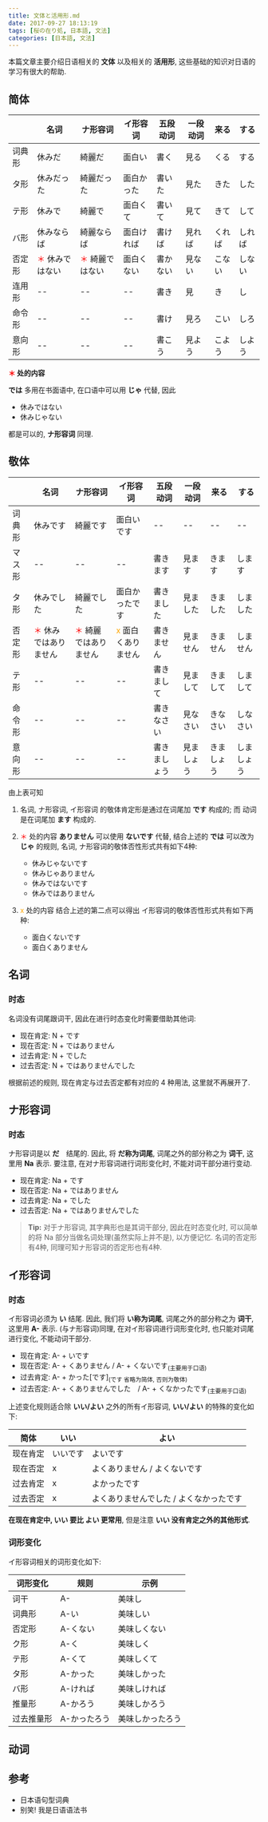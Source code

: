 ```yaml
---
title: 文体と活用形.md
date: 2017-09-27 18:13:19
tags: [桜の在り処, 日本語, 文法]
categories: [日本語, 文法]
---
```


本篇文章主要介绍日语相关的 **文体** 以及相关的 **活用形**,
这些基础的知识对日语的学习有很大的帮助.


## 简体

|        | 名词            | ナ形容词        | イ形容词   | 五段动词 | 一段动词 | 来る   | する   |
| ------ | --------------- | --------------- | ---------- | -------- | -------- | ------ | ------ |
| 词典形 | 休みだ          | 綺麗だ          | 面白い     | 書く     | 見る     | くる   | する   |
| タ形   | 休みだった      | 綺麗だった      | 面白かった | 書いた   | 見た     | きた   | した   |
| テ形   | 休みで          | 綺麗で          | 面白くて   | 書いて   | 見て     | きて   | して   |
| バ形   | 休みならば      | 綺麗ならば      | 面白ければ | 書けば   | 見れば   | くれば | しれば |
| 否定形 | <span style="color:red">＊</span> 休みではない | <span style="color:red">＊</span> 綺麗ではない | 面白くない | 書かない | 見ない   | こない | しない |
| 连用形 | --              | --              | --         | 書き     | 見       | き     | し     |
| 命令形 | --              | --              | --         | 書け     | 見ろ     | こい   | しろ   |
| 意向形 | --              | --              | --         | 書こう   | 見よう   | こよう | しよう |

**<span style="color:red">＊</span> 处的内容**

**では** 多用在书面语中, 在口语中可以用 **じゃ** 代替, 因此

- 休みではない
- 休みじゃない

都是可以的, **ナ形容词** 同理.


## 敬体

|        | 名词                  | ナ形容词              | イ形容词           | 五段动词     | 一段动词   | 来る       | する       |
| ------ | --------------------- | --------------------- | ------------------ | ------------ | ---------- | ---------- | ---------- |
| 词典形 | 休みです              | 綺麗です              | 面白いです         | --           | --         | --         | --         |
| マス形 | --                    | --                    | --                 | 書きます     | 見ます     | きます     | します     |
| タ形   | 休みでした            | 綺麗でした            | 面白かったです     | 書きました   | 見ました   | きました   | しました   |
| 否定形 | <span style="color:red">＊</span> 休みではありません | <span style="color:red">＊</span> 綺麗ではありません | <span style="color:orange">x</span> 面白くありません | 書きません   | 見ません   | きません   | しません   |
| テ形   | --                    | --                    | --                 | 書きまして   | 見まして   | きまして   | しまして   |
| 命令形 | --                    | --                    | --                 | 書きなさい   | 見なさい   | きなさい   | しなさい   |
| 意向形 | --                    | --                    | --                 | 書きましょう | 見ましょう | きましょう | しましょう |

由上表可知

1. 名词, ナ形容词, イ形容词 的敬体肯定形是通过在词尾加 **です** 构成的;
   而 动词 是在词尾加 **ます** 构成的.

2. <span style="color:red">＊</span> 处的内容
   **ありません** 可以使用 **ないです** 代替, 结合上述的 **では** 可以改为 **じゃ** 的规则,
   名词, ナ形容词的敬体否性形式共有如下4种:

   - 休みじゃないです
   - 休みじゃありません
   - 休みではないです
   - 休みではありません

3. <span style="color:orange">x</span> 处的内容
   结合上述的第二点可以得出 イ形容词的敬体否性形式共有如下两种:

   - 面白くないです
   - 面白くありません

<!-- more -->


## 名词

### 时态

名词没有词尾跟词干, 因此在进行时态变化时需要借助其他词:

- 现在肯定: N + です
- 现在否定: N + ではありません
- 过去肯定: N + でした
- 过去否定: N + ではありませんでした

根据前述的规则, 现在肯定与过去否定都有对应的 4 种用法, 这里就不再展开了.


## ナ形容词

### 时态

ナ形容词是以 **だ**　结尾的. 因此, 将 **だ称为词尾**, 词尾之外的部分称之为 **词干**, 这里用 **Na** 表示.
要注意, 在对ナ形容词进行词形变化时, 不能对词干部分进行变动.

- 现在肯定: Na + です
- 现在否定: Na + ではありません
- 过去肯定: Na + でした
- 过去否定: Na + ではありませんでした

> **Tip:** 对于ナ形容词, 其字典形也是其词干部分, 因此在时态变化时,
  可以简单的将 Na 部分当做名词处理(虽然实际上并不是), 以方便记忆.
  名词的否定形有4种, 同理可知ナ形容词的否定形也有4种.


## イ形容词

### 时态

イ形容词必须为 **い** 结尾. 因此, 我们将 **い称为词尾**, 词尾之外的部分称之为 **词干**, 这里用 **A-** 表示.
(与ナ形容词)同理, 在对イ形容词进行词形变化时, 也只能对词尾进行变化, 不能动词干部分.

- 现在肯定: A- + いです
- 现在否定: A- + くありません / A- + くないです<sub>(主要用于口语)</sub>
- 过去肯定: A- + かった[です]<sub>(です 省略为简体, 否则为敬体)</sub>
- 过去否定: A- + くありませんでした　/ A- + くなかったです<sub>(主要用于口语)</sub>

上述变化规则适合除 **いい/よい** 之外的所有イ形容词, **いい/よい** 的特殊的变化如下:

| 简体     | いい     | よい                                    |
| -------- | -------- | --------------------------------------- |
| 现在肯定 | いいです | よいです                                |
| 现在否定 | x        | よくありません / よくないです           |
| 过去肯定 | x        | よかったです                            |
| 过去否定 | x        | よくありませんでした / よくなかったです |

**在现在肯定中, いい 要比 よい 更常用**, 但是注意 **いい 没有肯定之外的其他形式**.

### 词形变化

イ形容词相关的词形变化如下:

| 词形变化   | 规则         | 示例             |
| ---------- | ------------ | ---------------- |
| 词干       | A-           | 美味し           |
| 词典形     | A-い         | 美味しい         |
| 否定形     | A-くない     | 美味しくない     |
| ク形       | A-く         | 美味しく         |
| テ形       | A-くて       | 美味しくて       |
| タ形       | A-かった     | 美味しかった     |
| バ形       | A-ければ     | 美味しければ     |
| 推量形     | A-かろう     | 美味しかろう     |
| 过去推量形 | A-かったろう | 美味しかったろう |


## 动词




## 参考

- 日本语句型词典
- 别笑! 我是日语语法书
